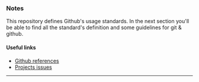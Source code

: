 ### Notes

This repository defines Github's usage standards. In the next section you'll be able to find all the standard's definition and some guidelines for git & github.

#### Useful links

- [Github references]()
- [Projects issues]()

----------
